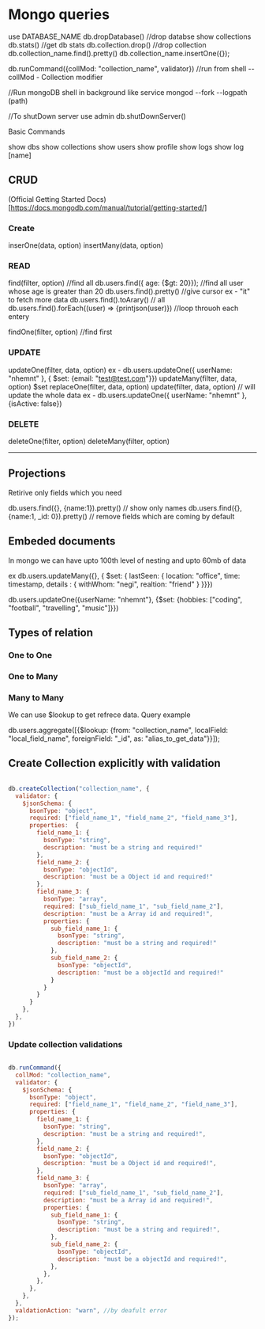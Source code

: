 # Mongo queries

use DATABASE_NAME
db.dropDatabase() //drop databse
show collections 
db.stats() //get db stats
db.collection.drop() //drop collection
db.collection_name.find().pretty()
db.collection_name.insertOne({});

db.runCommand({collMod: "collection_name", validator}) //run from shell --collMod - Collection modifier

//Run mongoDB shell in background like service
mongod --fork --logpath (path)

//To shutDown server
use admin
db.shutDownServer()


Basic Commands

show dbs
show collections
show users
show profile
show logs
show log [name]



## CRUD
(Official Getting Started Docs)[https://docs.mongodb.com/manual/tutorial/getting-started/]

### Create
inserOne(data, option)
insertMany(data, option)


### READ
find(filter, option) //find all
db.users.find({ age: {$gt: 20}}); //find all user whose age is greater than 20
db.users.find().pretty() //give cursor ex - "it"  to fetch more data
db.users.find().toArary() // all
db.users.find().forEach((user) => {printjson(user)}) //loop throuoh each entery

findOne(filter, option) //find first

### UPDATE
updateOne(filter, data, option)
ex -
db.users.updateOne({ userName: "nhemnt" }, { $set: {email: "test@test.com"}})
updateMany(filter, data, option)  $set
replaceOne(filter, data, option)
update(filter, data, option)  // will update the whole data
ex -
db.users.updateOne({ userName: "nhemnt" }, {isActive: false})

### DELETE
deleteOne(filter, option)
deleteMany(filter, option)

----


## Projections

Retirive only fields which you need

db.users.find({}, {name:1}).pretty()  // show only names 
db.users.find({}, {name:1, _id: 0}).pretty() // remove fields which are coming by default

## Embeded documents
In mongo we can have upto 100th level of nesting and upto 60mb of data

ex
db.users.updateMany({}, { $set: { lastSeen: {
    location: "office",
    time: timestamp,
    details : {
        withWhom: "negi",
        realtion: "friend"
    }
}}})

db.users.updateOne({userName: "nhemnt"}, {$set: {hobbies: ["coding", "football", "travelling", "music"]}})


## Types of relation

### One to One
### One to Many
### Many to Many

We can use $lookup to get refrece data.
Query example

db.users.aggregate([{$lookup: {from: "collection_name", localField: "local_field_name", foreignField: "_id", as: "alias_to_get_data"}}]);


## Create Collection explicitly with validation

```javascript

db.createCollection("collection_name", {
  validator: {
    $jsonSchema: {
      bsonType: "object",
      required: ["field_name_1", "field_name_2", "field_name_3"],
      properties:  {
        field_name_1: {
          bsonType: "string",
          description: "must be a string and required!"
        },
        field_name_2: {
          bsonType: "objectId",
          description: "must be a Object id and required!"
        },
        field_name_3: {
          bsonType: "array",
          required: ["sub_field_name_1", "sub_field_name_2"],
          description: "must be a Array id and required!",
          properties: {
            sub_field_name_1: {
              bsonType: "string",
              description: "must be a string and required!"
            },
            sub_field_name_2: {
              bsonType: "objectId",
              description: "must be a objectId and required!"
            }
          }
        }
      }
    },
  },
})

```

### Update collection validations

```javascript

db.runCommand({
  collMod: "collection_name",
  validator: {
    $jsonSchema: {
      bsonType: "object",
      required: ["field_name_1", "field_name_2", "field_name_3"],
      properties: {
        field_name_1: {
          bsonType: "string",
          description: "must be a string and required!",
        },
        field_name_2: {
          bsonType: "objectId",
          description: "must be a Object id and required!",
        },
        field_name_3: {
          bsonType: "array",
          required: ["sub_field_name_1", "sub_field_name_2"],
          description: "must be a Array id and required!",
          properties: {
            sub_field_name_1: {
              bsonType: "string",
              description: "must be a string and required!",
            },
            sub_field_name_2: {
              bsonType: "objectId",
              description: "must be a objectId and required!",
            },
          },
        },
      },
    },
  },
  valdationAction: "warn", //by deafult error
});


```